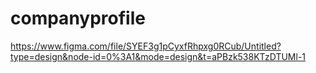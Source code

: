 # companyprofile
https://www.figma.com/file/SYEF3g1pCyxfRhpxg0RCub/Untitled?type=design&node-id=0%3A1&mode=design&t=aPBzk538KTzDTUMl-1
